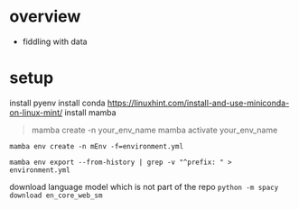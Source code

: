 # overview

- fiddling with data

# setup
 install pyenv
 install conda  https://linuxhint.com/install-and-use-miniconda-on-linux-mint/
 install mamba 

> mamba create -n your_env_name
> mamba activate your_env_name

`mamba env create -n mEnv -f=environment.yml `


`mamba env export --from-history | grep -v "^prefix: " > environment.yml`

download  language model which is not part of the repo
`python -m spacy download en_core_web_sm`